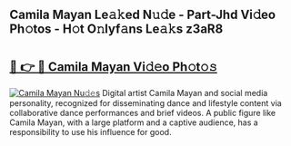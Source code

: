 ## Camila Mayan Le𝚊𝚔ed N𝚞𝚍e - Part-Jhd Vi𝚍eo Ph𝚘tos - H𝚘t O𝚗lyf𝚊ns Le𝚊𝚔s z3aR8

# <h2><a href="http://hf10ai.feru.top/?c=Camila+Mayan">🔗 👉 🔴 Camila Mayan Vi𝚍𝚎o Ph𝚘t𝚘𝚜</a></h2>

[![Camila Mayan Nu𝚍𝚎s](https://i.imgur.com/0TWrTi3.gif)](http://hf10ai.feru.top/?c=Camila+Mayan)
Digital artist Camila Mayan and social media personality, recognized for disseminating dance and lifestyle content via collaborative dance performances and brief videos. A public figure like Camila Mayan, with a large platform and a captive audience, has a responsibility to use his influence for good. 
